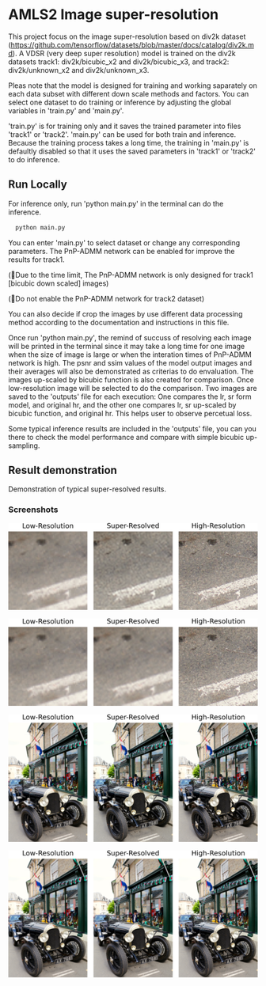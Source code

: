 
# AMLS2 Image super-resolution 

This project focus on the image super-resolution based on div2k dataset (https://github.com/tensorflow/datasets/blob/master/docs/catalog/div2k.md). A VDSR (very deep super resolution) model is trained on the div2k datasets track1: div2k/bicubic_x2 and div2k/bicubic_x3, and track2: div2k/unknown_x2 and div2k/unknown_x3. 

Pleas note that the model is designed for training and working saparately on each data subset with different down scale methods and factors. You can select one dataset to do training or inference by adjusting the global variables in 'train.py' and 'main.py'. 

'train.py' is for training only and it saves the trained parameter into files 'track1' or 'track2'. 'main.py' can be used for both train and inference. Because the training process takes a long time, the training in 'main.py' is defaultly disabled so that it uses the saved parameters in 'track1' or 'track2' to do inference. 




## Run Locally

For inference only, run 'python main.py' in the terminal can do the inference.

```bash
  python main.py
```

You can enter 'main.py' to select dataset or change any corresponding parameters. The PnP-ADMM network can be enabled for improve the results for track1. 

(🔸Due to the time limit, The PnP-ADMM network is only designed for track1 [bicubic down scaled] images)

(🔸Do not enable the PnP-ADMM network for track2 dataset)

You can also decide if crop the images by use different data processing method according to the documentation and instructions in this file. 

Once run 'python main.py', the remind of succuss of resolving each image will be printed in the terminal since it may take a long time for one image when the size of image is large or when the interation times of PnP-ADMM network is high. The psnr and ssim values of the model output images and their averages will also be demonstrated as criterias to do envaluation. The images up-scaled by bicubic function is also created for comparison. Once low-resolution image will be selected to do the comparison. Two images are saved to the 'outputs' file for each execution: One compares the lr, sr form model, and original hr, and the other one compares lr, sr up-scaled by bicubic function, and original hr. This helps user to observe percetual loss.   

Some typical inference results are included in the 'outputs' file, you can you there to check the model performance and compare with simple bicubic up-sampling.


## Result demonstration
Demonstration of typical super-resolved results.

### Screenshots

![Compare rl, model output sr, hr (track2x3)](outputs/t2x3_model_output.png)

![Compare rl, bicubic output sr, hr (track2x3)](outputs/t2x3_bicubic_output.png)

![Compare rl, model output sr, hr (track2x3, fullsize)](outputs/t2x3_model_output_full_size.png)

![Compare rl, bicubic output sr, hr (track2x3, fullsize)](outputs/t2x3_bicubic_output_full_size.png)